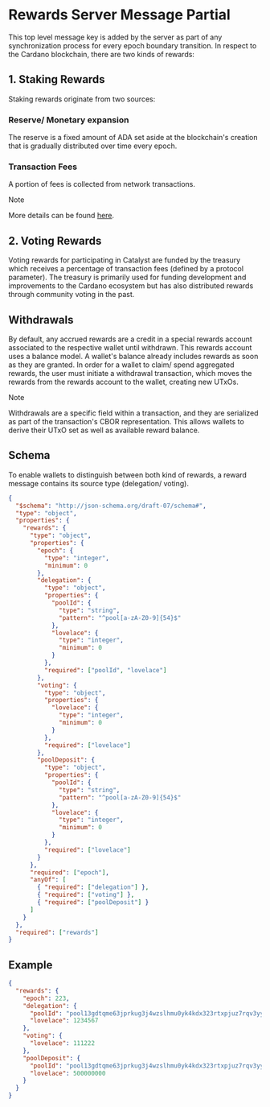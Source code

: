 # Rewards Server Message Partial

This top level message key is added by the server as part of any synchronization process for every epoch boundary transition.
In respect to the Cardano blockchain, there are two kinds of rewards:

## 1. Staking Rewards

Staking rewards originate from two sources:

### Reserve/ Monetary expansion

The reserve is a fixed amount of ADA set aside at the blockchain's creation that is gradually distributed over time every epoch.

### Transaction Fees

A portion of fees is collected from network transactions.

> [!NOTE]
> More details can be found [here](https://docs.cardano.org/about-cardano/explore-more/monetary-policy/#monetary-policy).

## 2. Voting Rewards

Voting rewards for participating in Catalyst are funded by the treasury which receives a percentage of transaction fees (defined by a protocol parameter).
The treasury is primarily used for funding development and improvements to the Cardano ecosystem but has also distributed rewards through community voting in the past.

## Withdrawals

By default, any accrued rewards are a credit in a special rewards account associated to the respective wallet until withdrawn. This rewards account uses a balance model. A wallet's balance already includes rewards as soon as they are granted. In order for a wallet to claim/ spend aggregated rewards, the user must initiate a withdrawal transaction, which moves the rewards from the rewards account to the wallet, creating new UTxOs.

> [!NOTE]
> Withdrawals are a specific field within a transaction, and they are serialized as part of the transaction's CBOR representation. This allows wallets to derive their UTxO set as well as available reward balance.

## Schema

To enable wallets to distinguish between both kind of rewards, a reward message contains its source type (delegation/ voting).

```json
{
  "$schema": "http://json-schema.org/draft-07/schema#",
  "type": "object",
  "properties": {
    "rewards": {
      "type": "object",
      "properties": {
        "epoch": {
          "type": "integer",
          "minimum": 0
        },
        "delegation": {
          "type": "object",
          "properties": {
            "poolId": {
              "type": "string",
              "pattern": "^pool[a-zA-Z0-9]{54}$"
            },
            "lovelace": {
              "type": "integer",
              "minimum": 0
            }
          },
          "required": ["poolId", "lovelace"]
        },
        "voting": {
          "type": "object",
          "properties": {
            "lovelace": {
              "type": "integer",
              "minimum": 0
            }
          },
          "required": ["lovelace"]
        },
        "poolDeposit": {
          "type": "object",
          "properties": {
            "poolId": {
              "type": "string",
              "pattern": "^pool[a-zA-Z0-9]{54}$"
            },
            "lovelace": {
              "type": "integer",
              "minimum": 0
            }
          },
          "required": ["lovelace"]
        }
      },
      "required": ["epoch"],
      "anyOf": [
        { "required": ["delegation"] },
        { "required": ["voting"] },
        { "required": ["poolDeposit"] }
      ]
    }
  },
  "required": ["rewards"]
}
```

## Example

```json
{
  "rewards": {
    "epoch": 223,
    "delegation": {
      "poolId": "pool13gdtqme63jprkug3j4wzslhmu0yk4kdx323rtxpjuz7rqv3yyes",
      "lovelace": 1234567
    },
    "voting": {
      "lovelace": 111222
    },
    "poolDeposit": {
      "poolId": "pool13gdtqme63jprkug3j4wzslhmu0yk4kdx323rtxpjuz7rqv3yyes",
      "lovelace": 500000000
    }
  }
}
```